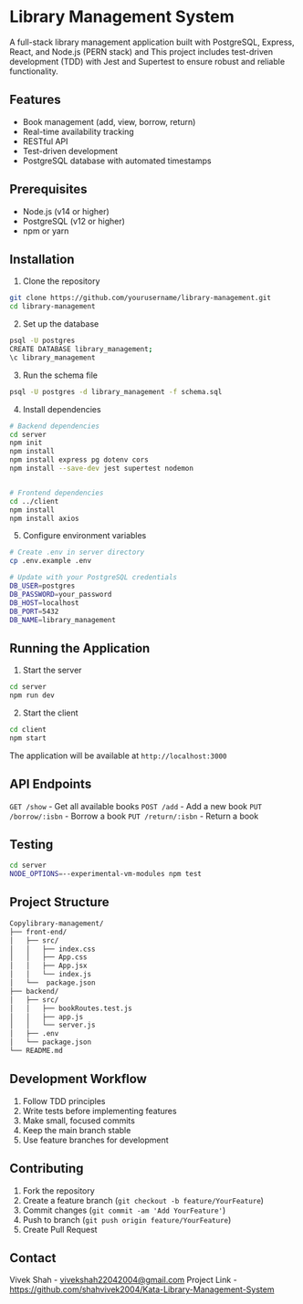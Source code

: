 # Library Management System
A full-stack library management application built with PostgreSQL, Express, React, and Node.js (PERN stack) and This project includes test-driven development (TDD) with Jest and Supertest to ensure robust and reliable functionality.

## Features

- Book management (add, view, borrow, return)
- Real-time availability tracking
- RESTful API
- Test-driven development
- PostgreSQL database with automated timestamps

## Prerequisites

- Node.js (v14 or higher)
- PostgreSQL (v12 or higher)
- npm or yarn

## Installation

1. Clone the repository

```bash
git clone https://github.com/yourusername/library-management.git
cd library-management
```

2. Set up the database

```bash
psql -U postgres
CREATE DATABASE library_management;
\c library_management
```

3. Run the schema file

```bash
psql -U postgres -d library_management -f schema.sql
```

4. Install dependencies

```bash
# Backend dependencies
cd server
npm init
npm install
npm install express pg dotenv cors
npm install --save-dev jest supertest nodemon


# Frontend dependencies
cd ../client
npm install
npm install axios
```

5. Configure environment variables

```bash 
# Create .env in server directory
cp .env.example .env

# Update with your PostgreSQL credentials
DB_USER=postgres
DB_PASSWORD=your_password
DB_HOST=localhost
DB_PORT=5432
DB_NAME=library_management
```
## Running the Application

1. Start the server

```bash
cd server
npm run dev
```

2. Start the client

```bash
cd client
npm start
```

The application will be available at `http://localhost:3000`

## API Endpoints

`GET /show` - Get all available books
`POST /add` - Add a new book
`PUT /borrow/:isbn` - Borrow a book
`PUT /return/:isbn` - Return a book

## Testing
```bash
cd server
NODE_OPTIONS=--experimental-vm-modules npm test
```

## Project Structure
```bash
Copylibrary-management/
├── front-end/
│   ├── src/
│   │   ├── index.css
│   │   ├── App.css
│   │   ├── App.jsx
│   │   └── index.js
│   └──  package.json
├── backend/
│   ├── src/
│   │   ├── bookRoutes.test.js
│   │   ├── app.js
│   │   └── server.js
│   ├── .env
│   └── package.json
└── README.md
```

## Development Workflow

1. Follow TDD principles
2. Write tests before implementing features
3. Make small, focused commits
4. Keep the main branch stable
5. Use feature branches for development

## Contributing

1. Fork the repository
2. Create a feature branch (`git checkout -b feature/YourFeature`)
3. Commit changes (`git commit -am 'Add YourFeature'`)
4. Push to branch (`git push origin feature/YourFeature`)
5. Create Pull Request

## Contact
Vivek Shah - vivekshah22042004@gmail.com
Project Link - https://github.com/shahvivek2004/Kata-Library-Management-System
